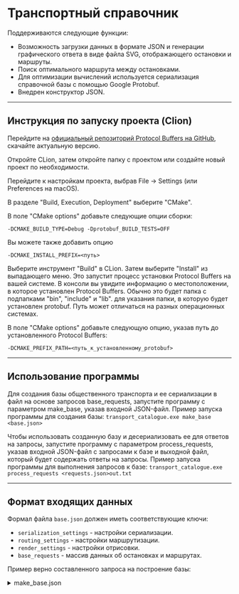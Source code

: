 # Транспортный справочник

Поддерживаются следующие функции:
- Возможность загрузки данных в формате JSON и генерации графического ответа в виде файла SVG, отображающего остановки и маршруты.
- Поиск оптимального маршрута между остановками.
- Для оптимизации вычислений используется сериализация справочной базы с помощью Google Protobuf.
- Внедрен конструктор JSON.
---
## Инструкция по запуску проекта (Clion)
Перейдите на [ официальный репозиторий Protocol Buffers на GitHub](https://github.com/protocolbuffers/protobuf/releases " официальный репозиторий Protocol Buffers на GitHub"), скачайте актуальную версию.

Откройте CLion, затем откройте папку с проектом или создайте новый проект по необходимости.

Перейдите к настройкам проекта, выбрав File -> Settings (или Preferences на macOS).

В разделе "Build, Execution, Deployment" выберите "CMake".

В поле "CMake options" добавьте следующие опции сборки:

`
-DCMAKE_BUILD_TYPE=Debug -Dprotobuf_BUILD_TESTS=OFF
`

Вы можете также добавить опцию 

`
-DCMAKE_INSTALL_PREFIX=<путь>
`

Выберите инструмент "Build" в CLion.
Затем выберите "Install" из выпадающего меню. Это запустит процесс установки Protocol Buffers на вашей системе.
В консоли вы увидите информацию о местоположении, в которое установлен Protocol Buffers. Обычно это будет папка с подпапками "bin", "include" и "lib".
для указания папки, в которую будет установлен protobuf. Путь может отличаться на разных операционных системах.

В поле "CMake options" добавьте следующую опцию, указав путь до установленного Protocol Buffers:

`
-DCMAKE_PREFIX_PATH=<путь_к_установленному_protobuf>
`

---
## Использование программы
Для создания базы общественного транспорта и ее сериализации в файл на основе запросов base_requests, запустите программу с параметром make_base, указав входной JSON-файл.
Пример запуска программы для создания базы:
`transport_catalogue.exe make_base <base.json>`

Чтобы использовать созданную базу и десериализовать ее для ответов на запросы, запустите программу с параметром process_requests, указав входной JSON-файл с запросами к базе и выходной файл, который будет содержать ответы на запросы.
Пример запуска программы для выполнения запросов к базе:
`transport_catalogue.exe process_requests <requests.json>out.txt`

---
## Формат входящих данных

Формал файла `base.json` должен иметь соответствующие ключи:
- `serialization_settings` - настройки сериализации.
- `routing_settings` - настройки маршрутизации.
- `render_settings` - настройки отрисовки.
- `base_requests` - массив данных об остановках и маршрутах.

Пример верно составленного запроса на построение базы:

<details>
  <summary>make_base.json</summary>

```json 
  {
      "serialization_settings": {
          "file": "transport_catalogue.db"
      },
      "routing_settings": {
          "bus_wait_time": 2,
          "bus_velocity": 30
      },
      "render_settings": {
          "width": 1200,
          "height": 500,
          "padding": 50,
          "stop_radius": 5,
          "line_width": 14,
          "bus_label_font_size": 20,
          "bus_label_offset": [
              7,
              15
          ],
          "stop_label_font_size": 18,
          "stop_label_offset": [
              7,
              -3
          ],
          "underlayer_color": [
              255,
              255,
              255,
              0.85
          ],
          "underlayer_width": 3,
          "color_palette": [
              "green",
              [
                  255,
                  160,
                  0
              ],
              "red"
          ]
      },
      "base_requests": [
          {
              "type": "Bus",
              "name": "14",
              "stops": [
                  "Улица Лизы Чайкиной",
                  "Электросети",
                  "Ривьерский мост",
                  "Гостиница Сочи",
                  "Кубанская улица",
                  "По требованию",
                  "Улица Докучаева",
                  "Улица Лизы Чайкиной"
              ],
              "is_roundtrip": true
          },
          {
              "type": "Bus",
              "name": "24",
              "stops": [
                  "Улица Докучаева",
                  "Параллельная улица",
                  "Электросети",
                  "Санаторий Родина"
              ],
              "is_roundtrip": false
          },
          {
              "type": "Bus",
              "name": "114",
              "stops": [
                  "Морской вокзал",
                  "Ривьерский мост"
              ],
              "is_roundtrip": false
          },
          {
              "type": "Stop",
              "name": "Улица Лизы Чайкиной",
              "latitude": 43.590317,
              "longitude": 39.746833,
              "road_distances": {
                  "Электросети": 4300,
                  "Улица Докучаева": 2000
              }
          },
          {
              "type": "Stop",
              "name": "Морской вокзал",
              "latitude": 43.581969,
              "longitude": 39.719848,
              "road_distances": {
                  "Ривьерский мост": 850
              }
          },
          {
              "type": "Stop",
              "name": "Электросети",
              "latitude": 43.598701,
              "longitude": 39.730623,
              "road_distances": {
                  "Санаторий Родина": 4500,
                  "Параллельная улица": 1200,
                  "Ривьерский мост": 1900
              }
          },
          {
              "type": "Stop",
              "name": "Ривьерский мост",
              "latitude": 43.587795,
              "longitude": 39.716901,
              "road_distances": {
                  "Морской вокзал": 850,
                  "Гостиница Сочи": 1740
              }
          },
          {
              "type": "Stop",
              "name": "Гостиница Сочи",
              "latitude": 43.578079,
              "longitude": 39.728068,
              "road_distances": {
                  "Кубанская улица": 320
              }
          },
          {
              "type": "Stop",
              "name": "Кубанская улица",
              "latitude": 43.578509,
              "longitude": 39.730959,
              "road_distances": {
                  "По требованию": 370
              }
          },
          {
              "type": "Stop",
              "name": "По требованию",
              "latitude": 43.579285,
              "longitude": 39.733742,
              "road_distances": {
                  "Улица Докучаева": 600
              }
          },
          {
              "type": "Stop",
              "name": "Улица Докучаева",
              "latitude": 43.585586,
              "longitude": 39.733879,
              "road_distances": {
                  "Параллельная улица": 1100
              }
          },
          {
              "type": "Stop",
              "name": "Параллельная улица",
              "latitude": 43.590041,
              "longitude": 39.732886,
              "road_distances": {}
          },
          {
              "type": "Stop",
              "name": "Санаторий Родина",
              "latitude": 43.601202,
              "longitude": 39.715498,
              "road_distances": {}
          }
      ]
  }  
```
</details>

